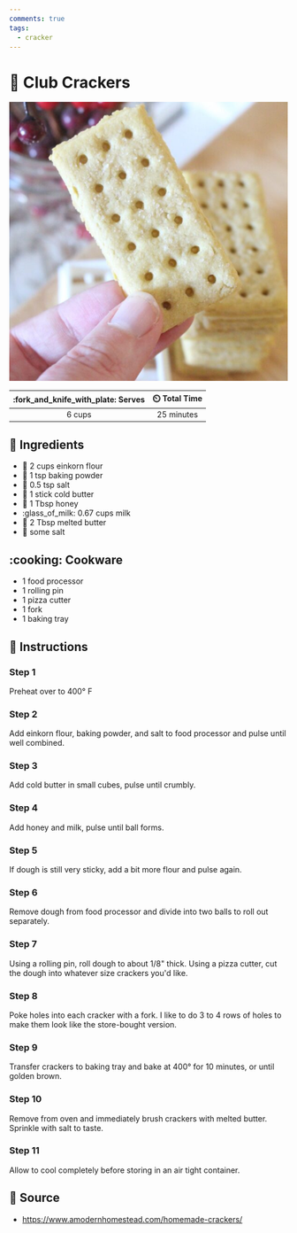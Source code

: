 ```yaml
---
comments: true
tags:
  - cracker
---
```

# :cookie: Club Crackers

![Club Crackers](../assets/images/club-crackers.jpg)

| :fork_and_knife_with_plate: Serves | :timer_clock: Total Time |
|:----------------------------------:|:-----------------------: |
| 6 cups | 25 minutes |

## :salt: Ingredients

- :ear_of_rice: 2 cups einkorn flour
- :dash: 1 tsp baking powder
- :salt: 0.5 tsp salt
- :butter: 1 stick cold butter
- :honey_pot: 1 Tbsp honey
- :glass_of_milk: 0.67 cups milk
- :butter: 2 Tbsp melted butter
- :salt: some salt

## :cooking: Cookware

- 1 food processor
- 1 rolling pin
- 1 pizza cutter
- 1 fork
- 1 baking tray

## :pencil: Instructions

### Step 1

Preheat over to 400° F

### Step 2

Add einkorn flour, baking powder, and salt to food processor and pulse until well combined.

### Step 3

Add cold butter in small cubes, pulse until crumbly.

### Step 4

Add honey and milk, pulse until ball forms.

### Step 5

If dough is still very sticky, add a bit more flour and pulse again.

### Step 6

Remove dough from food processor and divide into two balls to roll out separately.

### Step 7

Using a rolling pin, roll dough to about 1/8" thick. Using a pizza cutter, cut the dough into whatever size crackers
you'd like.

### Step 8

Poke holes into each cracker with a fork. I like to do 3 to 4 rows of holes to make them look like the store-bought
version.

### Step 9

Transfer crackers to baking tray and bake at 400° for 10 minutes, or until golden brown.

### Step 10

Remove from oven and immediately brush crackers with melted butter. Sprinkle with salt to taste.

### Step 11

Allow to cool completely before storing in an air tight container.

## :link: Source

- <https://www.amodernhomestead.com/homemade-crackers/>
